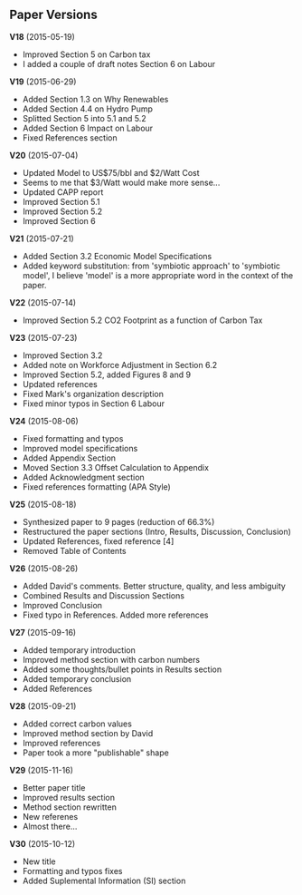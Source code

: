 
## Paper Versions

**V18** (2015-05-19)

* Improved Section 5 on Carbon tax
* I added a couple of draft notes Section 6 on Labour 

**V19** (2015-06-29)

* Added Section 1.3 on Why Renewables
* Added Section 4.4 on Hydro Pump
* Splitted Section 5 into 5.1 and 5.2
* Added Section 6 Impact on Labour
* Fixed References section 

**V20** (2015-07-04)

* Updated Model to US$75/bbl and $2/Watt Cost 
* Seems to me that $3/Watt would make more sense...
* Updated CAPP report
* Improved Section 5.1 
* Improved Section 5.2
* Improved Section 6

**V21** (2015-07-21)

* Added Section 3.2 Economic Model Specifications
* Added keyword substitution: from 'symbiotic approach' to 'symbiotic model', I believe 'model' is a more appropriate word in the context of the paper.  

**V22** (2015-07-14)

* Improved Section 5.2 CO2 Footprint as a function of Carbon Tax

**V23** (2015-07-23)
- Improved Section 3.2
- Added note on Workforce Adjustment in Section 6.2
- Improved Section 5.2, added Figures 8 and 9
- Updated references
- Fixed Mark's organization description
- Fixed minor typos in Section 6 Labour

**V24** (2015-08-06)
- Fixed formatting and typos
- Improved model specifications
- Added Appendix Section
- Moved Section 3.3 Offset Calculation to Appendix
- Added Acknowledgment section
- Fixed references formatting (APA Style)

**V25** (2015-08-18)
- Synthesized paper to 9 pages (reduction of 66.3%)
- Restructured the paper sections (Intro, Results, Discussion, Conclusion)
- Updated References, fixed reference [4]
- Removed Table of Contents

**V26** (2015-08-26)
- Added David's comments. Better structure, quality, and less ambiguity
- Combined Results and Discussion Sections
- Improved Conclusion
- Fixed typo in References. Added more references 

**V27** (2015-09-16)
- Added temporary introduction
- Improved method section with carbon numbers
- Added some thoughts/bullet points in Results section
- Added temporary conclusion
- Added References

**V28** (2015-09-21)
- Added correct carbon values
- Improved method section by David
- Improved references
- Paper took a more "publishable" shape

**V29** (2015-11-16)
- Better paper title
- Improved results section
- Method section rewritten
- New referenes
- Almost there...

**V30** (2015-10-12)
- New title
- Formatting and typos fixes
- Added Suplemental Information (SI) section

